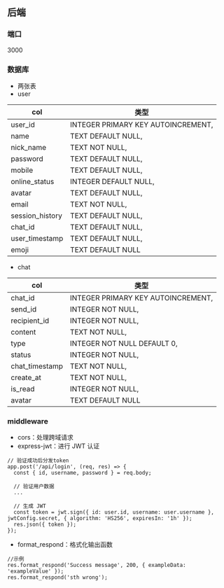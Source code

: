 ## 后端
### 端口
3000
### 数据库
+ 两张表
+ user 

| col | 类型 |
| --- | --- |
|user_id |INTEGER PRIMARY KEY AUTOINCREMENT,|   
|name  |TEXT DEFAULT NULL, | 
|nick_name | TEXT NOT NULL, | 
|password |TEXT DEFAULT NULL, | 
|mobile| TEXT DEFAULT NULL, | 
|online_status| INTEGER DEFAULT NULL,|  
|avatar |TEXT DEFAULT NULL,|  
|email| TEXT NOT NULL,|  
|session_history| TEXT DEFAULT NULL, | 
|chat_id |TEXT DEFAULT NULL,|  
|user_timestamp |TEXT DEFAULT NULL,|  
|emoji |TEXT DEFAULT NULL| 

+ chat

| col | 类型 |
| --- | --- |
|chat_id |INTEGER PRIMARY KEY AUTOINCREMENT, |
|send_id| INTEGER NOT NULL, |
|recipient_id |INTEGER NOT NULL,| 
|content |TEXT NOT NULL, |
|type |INTEGER NOT NULL DEFAULT 0,|
|status |INTEGER NOT NULL, |
|chat_timestamp| TEXT NOT NULL,|
|create_at |TEXT NOT NULL,|
|is_read| INTEGER NOT NULL, |
|avatar |TEXT DEFAULT NULL|

### middleware
+ cors：处理跨域请求
+ express-jwt：进行 JWT 认证    
```
// 验证成功后分发token
app.post('/api/login', (req, res) => {
  const { id, username, password } = req.body;

  // 验证用户数据
  ...

  // 生成 JWT
  const token = jwt.sign({ id: user.id, username: user.username },   jwtConfig.secret, { algorithm: 'HS256', expiresIn: '1h' });  
  res.json({ token });  
});
```
+ format_respond：格式化输出函数
```
//示例
res.format_respond('Success message', 200, { exampleData: 'exampleValue' });  
res.format_respond('sth wrong');
```








